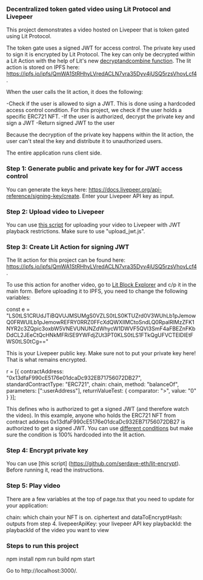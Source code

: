 ### Decentralized token gated video using Lit Protocol and Livepeer

This project demonstrates a video hosted on Livepeer that is token gated using Lit Protocol.

The token gate uses a signed JWT for access control. The private key used to sign it is encrypted by Lit Protocol. The key can only be decrypted within a Lit Action with the help of Lit's new [decryptandcombine function](https://developer.litprotocol.com/sdk/serverless-signing/combining-decryption-shares). The lit action is stored on IPFS here: https://ipfs.io/ipfs/QmWA1StRHhyLVredACLN7vra35Dyv4jUSQ5rzsVhovLcf4. 

When the user calls the lit action, it does the following:

-Check if the user is allowed to sign a JWT. This is done using a hardcoded access control condition. For this project, we check if the user holds a specific ERC721 NFT. 
-If the user is authorized, decrypt the private key and sign a JWT
-Return signed JWT to the user

Because the decryption of the private key happens within the lit action, the user can't steal the key and distribute it to unauthorized users. 

The entire application runs client side.  

### Step 1: Generate public and private key for for JWT access control

You can generate the keys here: https://docs.livepeer.org/api-reference/signing-key/create. Enter your Livepeer API key as input. 

### Step 2: Upload video to Livepeer

You can use [this script](https://github.com/serdave-eth/livepeer-upload-video) for uploading your video to Livepeer with JWT playback restrictions. Make sure to use "upload_jwt.js". 

### Step 3: Create Lit Action for signing JWT

The lit action for this project can be found here: https://ipfs.io/ipfs/QmWA1StRHhyLVredACLN7vra35Dyv4jUSQ5rzsVhovLcf4. 

To use this action for another video, go to [Lit Block Explorer](https://explorer.litprotocol.com/create-action) and c/p it in the main form. Before uploading it to IPFS, you need to change the following variables:

const e = "LS0tLS1CRUdJTiBQVUJMSUMgS0VZLS0tLS0KTUZrd0V3WUhLb1pJemowQ0FRWUlLb1pJemowREFRY0RRZ0FFcXdQWXlIMCtoSndLQ0RpalRlMzZFK1NYR2c3ZQpic3oxbW5VNEVUNUNZdWhycW1DWVF5QVl3SmF4aFBEZnFKbDdCL2JEeCtQcHNkMFRiSE9YWFdjZUt3PT0KLS0tLS1FTkQgUFVCTElDIEtFWS0tLS0tCg=="

This is your Livepeer public key. Make sure not to put your private key here! That is what remains encrypted.

r = [{
                contractAddress: "0x13dfaF990cE5176e01dcaDc932EB71756072DB27",
                standardContractType: "ERC721",
                chain: chain,
                method: "balanceOf",
                parameters: [":userAddress"],
                returnValueTest: { comparator: ">", value: "0" }
            }];

This defines who is authorized to get a signed JWT (and therefore watch the video). In this example, anyone who holds the ERC721 NFT from contract address 0x13dfaF990cE5176e01dcaDc932EB71756072DB27 is authorized to get a signed JWT. You can use [different conditions](https://developer.litprotocol.com/sdk/access-control/lit-action-conditions) but make sure the condition is 100% hardcoded into the lit action.

### Step 4: Encrypt private key

You can use [this script] (https://github.com/serdave-eth/lit-encrypt). Before running it, read the instructions.

### Step 5: Play video

There are a few variables at the top of page.tsx that you need to update for your application:

chain: which chain your NFT is on.
ciphertext and dataToEncryptHash: outputs from step 4.
livepeerApiKey: your livepeer API key
playbackId: the playbackId of the video you want to view

### Steps to run this project

npm install
npm run build
npm start

Go to http://localhost:3000/. 
